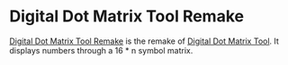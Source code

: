 # Digital Dot Matrix Tool Remake

[Digital Dot Matrix Tool Remake](https://quinn0823.github.io/digital-dot-matrix-tool_remake/) is the remake of [Digital Dot Matrix Tool](https://quinn0823.github.io/digital-dot-matrix-tool/). It displays numbers through a 16 * n symbol matrix.